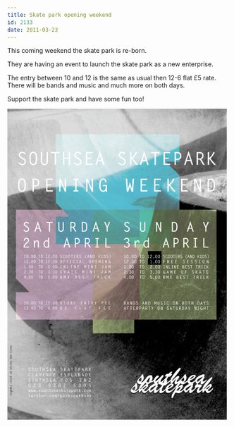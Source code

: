 ```yaml
---
title: Skate park opening weekend
id: 2133
date: 2011-03-23
---
```


This coming weekend the skate park is re-born.

They are having an event to launch the skate park as a new enterprise.

The entry between 10 and 12 is the same as usual then 12-6 flat £5 rate. There will be bands and music and much more on both days.

Support the skate park and have some fun too!

![skate park poster](/public/assets/skatepark.jpg)
